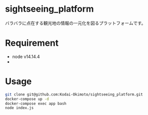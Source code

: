 # sightseeing_platform
バラバラに点在する観光地の情報の一元化を図るプラットフォームです。

# Requirement
* node v14.14.4
* 
# Usage
```bash
git clone git@github.com:Kodai-Okimoto/sightseeing_platform.git
docker-compose up -d
docker-compose exec app bash
node index.js
```
